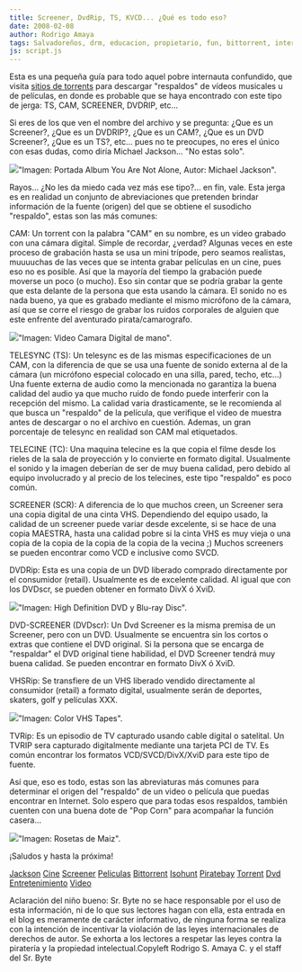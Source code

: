 ```yaml
---
title: Screener, DvdRip, TS, KVCD... ¿Qué es todo eso?
date: 2008-02-08
author: Rodrigo Amaya
tags: Salvadoreños, drm, educacion, propietario, fun, bittorrent, interesante, dvd, guia
js: script.js
---
```


Esta es una pequeña guía para todo aquel pobre internauta confundido, que
      visita [sitios de torrents](http://srbyte.blogspot.com/2007/03/bittorrent-todo-mundo-ama-bittorrent.html) para descargar "respaldos" de vídeos musicales u de películas, en donde
      es probable que se haya encontrado con este tipo de jerga: TS, CAM, SCREENER, DVDRIP,
      etc...

Si eres de los que ven el nombre del archivo y se pregunta: ¿Que
      es un Screener?, ¿Que es un DVDRIP?, ¿Que es un CAM?, ¿Que es un DVD Screener?, ¿Que es un
      TS?, etc... pues no te preocupes, no eres el único con esas dudas, como diría Michael
      Jackson... "No estas solo".

[![](http://www.album-art.net/art/albums/m/michael_jackson/visionary/16_you_are_not_alone.jpg)](http://www.album-art.net/art/albums/m/michael_jackson/visionary/16_you_are_not_alone.jpg)"Imagen: Portada Album You Are Not Alone, Autor: Michael
      Jackson".

Rayos... ¿No les da miedo cada vez
      más ese tipo?... en fin, vale. Esta jerga es en realidad un conjunto de abreviaciones que
      pretenden brindar información de la fuente (origen) del que se obtiene el susodicho
      "respaldo", estas son las más comunes:

CAM: Un torrent con la palabra "CAM" en su nombre, es un
      video grabado con una cámara digital. Simple de recordar, ¿verdad? Algunas veces en este
      proceso de grabación hasta se usa un mini trípode, pero seamos realistas, muuuuchas de las
      veces que se intenta grabar películas en un cine, pues eso no es posible. Así que la mayoría
      del tiempo la grabación puede moverse un poco (o mucho). Eso sin contar que se podría grabar
      la gente que esta delante de la persona que esta usando la cámara. El sonido no es nada bueno,
      ya que es grabado mediante el mismo micrófono de la cámara, así que se corre el riesgo de
      grabar los ruidos corporales de alguien que este enfrente del aventurado
      pirata/camarografo.

[![](http://www.gearfuse.com/wp-content/uploads/samuel/feb07/xacti_hd2.jpg)](http://www.gearfuse.com/wp-content/uploads/samuel/feb07/xacti_hd2.jpg)"Imagen: Video Camara Digital de
      mano".

TELESYNC (TS): Un telesync es de las mismas especificaciones de un CAM,
      con la diferencia de que se usa una fuente de sonido externa al de la cámara (un micrófono
      especial colocado en una silla, pared, techo, etc...) Una fuente externa de audio como la
      mencionada no garantiza la buena calidad del audio ya que mucho ruido de fondo puede
      interferir con la recepción del mismo.
La calidad varia drasticamente, se le
      recomienda al que busca un "respaldo" de la película, que verifique el video de muestra antes
      de descargar o no el archivo en cuestión. Ademas, un gran porcentaje de telesync en realidad
      son CAM mal etiquetados.

TELECINE (TC): Una maquina telecine es la que copia el filme desde los
      rieles de la sala de proyección y lo convierte en formato digital. Usualmente el sonido y la
      imagen deberían de ser de muy buena calidad, pero debido al equipo involucrado y al precio de
      los telecines, este tipo "respaldo" es poco común.

SCREENER (SCR): A diferencia de lo que muchos
      creen, un Screener sera una copia digital de una cinta VHS. Dependiendo del equipo usado, la
      calidad de un screener puede variar desde excelente, si se hace de una copia MAESTRA, hasta
      una calidad pobre si la cinta VHS es muy vieja o una copia de la copia de la copia de la copia
      de la vecina ;)
Muchos screeners se pueden encontrar como VCD e inclusive como
      SVCD.

DVDRip: Esta
      es una copia de un DVD liberado comprado directamente por el consumidor (retail). Usualmente
      es de excelente calidad. Al igual que con los DVDscr, se pueden obtener en formato DivX ó
      XviD.

[![](http://xboxer.tv/hd_dvd_bluray.jpg)](http://xboxer.tv/hd_dvd_bluray.jpg)"Imagen: High Definition DVD
      y Blu-ray Disc".

DVD-SCREENER (DVDscr): Un Dvd Screener es la misma premisa de un
      Screener, pero con un DVD. Usualmente se encuentra sin los cortos o extras que contiene el DVD
      original. Si la persona que se encarga de "respaldar" el DVD original tiene habilidad, el DVD
      Screener tendrá muy buena calidad. Se pueden encontrar en formato DivX ó XviD.

VHSRip: Se transfiere de
      un VHS liberado vendido directamente al consumidor (retail) a formato digital, usualmente
      serán de deportes, skaters, golf y películas XXX.

[![](http://lib.store.yahoo.net/lib/vhstapeplus/newvthomepic.gif)](http://lib.store.yahoo.net/lib/vhstapeplus/newvthomepic.gif)"Imagen: Color VHS Tapes".

TVRip: Es un episodio de TV capturado
      usando cable digital o satelital. Un TVRIP sera capturado digitalmente mediante una tarjeta
      PCI de TV. Es común encontrar los formatos VCD/SVCD/DivX/XviD para este tipo de fuente.

Así que, eso es todo, estas son las abreviaturas más comunes para determinar
      el origen del "respaldo" de un video o película que puedas encontrar en Internet. Solo espero
      que para todas esos respaldos, también cuenten con una buena dote de "Pop Corn" para acompañar
      la función casera...

[![](http://kohm.org/blog/wp-content/uploads/2007/07/800px-popcorn02.jpg)](http://kohm.org/blog/wp-content/uploads/2007/07/800px-popcorn02.jpg)"Imagen: Rosetas de
      Maiz".

¡Saludos y hasta la próxima!

[Jackson](http://www.blogalaxia.com/tags/jackson) [Cine](http://www.blogalaxia.com/tags/cine) [Screener](http://www.blogalaxia.com/tags/screener) [Peliculas](http://www.blogalaxia.com/tags/peliculas) [Bittorrent](http://www.blogalaxia.com/tags/bittorrent) [Isohunt](http://www.blogalaxia.com/tags/isohunt) [Piratebay](http://www.blogalaxia.com/tags/piratebay) [Torrent](http://www.blogalaxia.com/tags/torrent)
[Dvd](http://www.blogalaxia.com/tags/dvd) [Entretenimiento](http://www.blogalaxia.com/tags/entretenimiento) [Video](http://www.blogalaxia.com/tags/video)

Aclaración del niño bueno: Sr. Byte no se
      hace responsable por el uso de esta información, ni de lo que sus lectores hagan
      con ella, esta entrada en el blog es meramente de carácter informativo, de ninguna forma se realiza con la intención de incentivar
      la violación de las leyes internacionales de derechos de autor. Se exhorta a los lectores a
      respetar las leyes contra la piratería y la propiedad intelectual.Copyleft Rodrigo S. Amaya C. y el staff del Sr.
      Byte